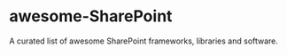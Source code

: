 awesome-SharePoint
==================

A curated list of awesome SharePoint frameworks, libraries and software.

